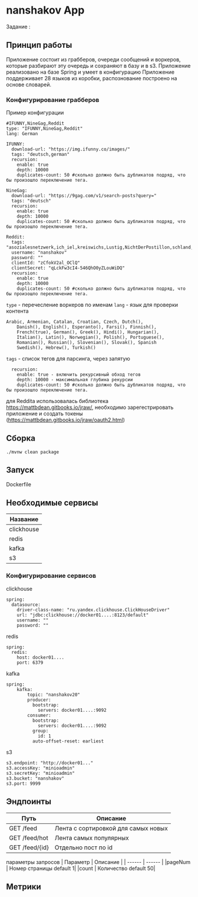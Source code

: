 # nanshakov App
Задание : 

## Принцип работы
Приложение состоит из грабберов, очереди сообщений и воркеров, которые разбирают эту очередь и сохраняют в базу и в s3.
Приложение реализовано на базе Spring и умеет в конфигурацию
Приложение поддерживает 28 языков из коробки, распознование построено на основе словарей.

### Конфигурирование грабберов
Пример конфигурации
```
#IFUNNY,NineGag,Reddit
type: "IFUNNY,NineGag,Reddit"
lang: German

IFUNNY:
  download-url: "https://img.ifunny.co/images/"
  tags: "deutsch,german"
  recursion:
    enable: true
    depth: 10000
    duplicates-count: 50 #сколько должно быть дубликатов подряд, что бы произошло переключение тега.

NineGag:
  download-url: "https://9gag.com/v1/search-posts?query="
  tags: "deutsch"
  recursion:
    enable: true
    depth: 10000
    duplicates-count: 50 #сколько должно быть дубликатов подряд, что бы произошло переключение тега.

Reddit:
  tags: "asozialesnetzwerk,ich_iel,kreiswichs,Lustig,NichtDerPostillon,schland,wasletztepreis,austria,switzerland,liechtenstein,Luxembourg,DSA_RPG,PietSmiet,zocken,600euro,aeiou,doener,DEjobs,depression_de,de_IAmA,de_EDV,de_it,erasmus,finanzen,fragreddit,germantrees,GermanyPics,Geschichte,kochen,recht,veganDE,Weibsvolk,wissenschaft"
  username: "nanshakov"
  password: ""
  clientId: "zCfokV2al_OClQ"
  clientSecret: "qLckFw3cI4-546QhO0yZLouWiDQ"
  recursion:
    enable: true
    depth: 10000
    duplicates-count: 50 #сколько должно быть дубликатов подряд, что бы произошло переключение тега.
```

`type` - перечесление воркеров по именам
`lang` - язык для проверки контента
```
Arabic, Armenian, Catalan, Croatian, Czech, Dutch(), 
    Danish(), English(), Esperanto(), Farsi(), Finnish(), 
    French(true), German(), Greek(), Hindi(), Hungarian(), 
    Italian(), Latin(), Norwegian(), Polish(), Portuguese(), 
    Romanian(), Russian(), Slovenian(), Slovak(), Spanish
    Swedish(), Hebrew(), Turkish()
```
`tags` - список тегов для парсинга, через запятую
```
  recursion: 
    enable: true - включить рекурсивный обход тегов
    depth: 10000 - максимальная глубина рекурсии
    duplicates-count: 50 #сколько должно быть дубликатов подряд, что бы произошло переключение тега.
```

для Reddita использовалась библиотека https://mattbdean.gitbooks.io/jraw/, необходимо зарегестрировать приложение и создать токены (https://mattbdean.gitbooks.io/jraw/oauth2.html)

## Сборка
`
./mvnw clean package 
`
## Запуск

Dockerfile

## Необходимые сервисы
| Название |
| ------ |
| clickhouse |
| redis |
| kafka |
| s3 |
### Конфигурирование сервисов
clickhouse
```
spring:
  datasource:
    driver-class-name: "ru.yandex.clickhouse.ClickHouseDriver"
    url: "jdbc:clickhouse://docker01....:8123/default"
    username: ""
    password: ""
```
redis
```
spring:
  redis:
    host: docker01....
    port: 6379
```
kafka
```
spring:
    kafka:
        topic: "nanshakov20"
        producer:
          bootstrap:
            servers: docker01....:9092
        consumer:
          bootstrap:
            servers: docker01....:9092
          group:
            id: 1
          auto-offset-reset: earliest
```
s3
```
s3.endpoint: "http://docker01..."
s3.accessKey: "minioadmin"
s3.secretKey: "minioadmin"
s3.bucket: "nanshakov"
s3.port: 9999
```
## Эндпоинты
| Путь | Описание |
| ------ | ------ |
|GET /feed | Лента с сортировкой для самых новых |
|GET /feed/hot | Лента самых популярных |
|GET /feed/{id} | Отдельно пост по id |

параметры запросов 
| Параметр | Описание |
| ------ | ------ |
|pageNum | Номер страницы default 1|
|count | Количество default 50|

## Метрики


